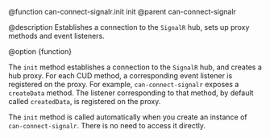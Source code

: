 @function can-connect-signalr.init init
@parent can-connect-signalr

@description Establishes a connection to the `SignalR` hub, sets up proxy methods and event listeners.

@option {function}

The `init` method establishes a connection to the `SignalR` hub, and creates a hub proxy. For each CUD method,
a corresponding event listener is registered on the proxy. For example, `can-connect-signalr` exposes a `createData`
method. The listener corresponding to that method, by default called `createdData`, is registered on the proxy.

The `init` method is called automatically when you create an instance of `can-connect-signalr`. There is no need
to access it directly.
